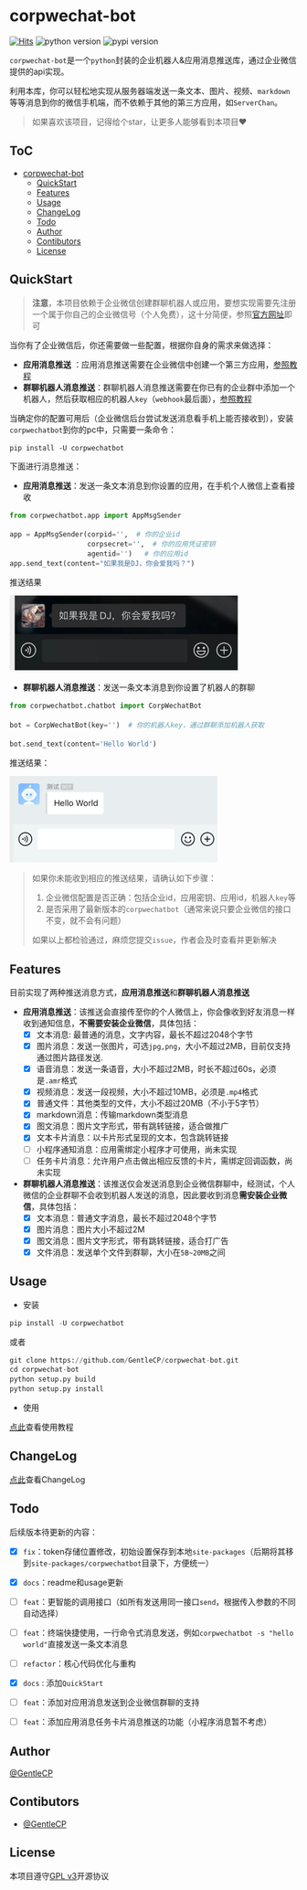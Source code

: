 # corpwechat-bot
[![Hits](https://hits.seeyoufarm.com/api/count/incr/badge.svg?url=https%3A%2F%2Fgithub.com%2FGentleCP%2Fcorpwechat-bot&count_bg=%2379C83D&title_bg=%23555555&icon=&icon_color=%23E7E7E7&title=hits&edge_flat=false)](https://hits.seeyoufarm.com)
![python version](https://img.shields.io/badge/python-3.5+-blue)
![pypi version](https://img.shields.io/pypi/v/corpwechatbot)

`corpwechat-bot`是一个`python`封装的企业机器人&应用消息推送库，通过企业微信提供的api实现。

利用本库，你可以轻松地实现从服务器端发送一条文本、图片、视频、`markdown`等等消息到你的微信手机端，而不依赖于其他的第三方应用，如`ServerChan`。

> 如果喜欢该项目，记得给个star，让更多人能够看到本项目♥️

ToC
-----------------

   * [corpwechat-bot](#corpwechat-bot)
      * [QuickStart](#quickstart)
      * [Features](#features)
      * [Usage](#usage)
      * [ChangeLog](#changelog)
      * [Todo](#todo)
      * [Author](#author)
      * [Contibutors](#contibutors)
      * [License](#license)

## QuickStart

> **注意**，本项目依赖于企业微信创建群聊机器人或应用，要想实现需要先注册一个属于你自己的企业微信号（个人免费），这十分简便，参照[官方网址](https://work.weixin.qq.com/)即可

当你有了企业微信后，你还需要做一些配置，根据你自身的需求来做选择：

- **应用消息推送** ：应用消息推送需要在企业微信中创建一个第三方应用，[参照教程](https://open.work.weixin.qq.com/wwopen/helpguide/detail?t=selfBuildApp)
- **群聊机器人消息推送**：群聊机器人消息推送需要在你已有的企业群中添加一个机器人，然后获取相应的机器人`key`（`webhook`最后面），[参照教程](https://jingyan.baidu.com/article/d45ad148cc79eb28552b80b5.html)

当确定你的配置可用后（企业微信后台尝试发送消息看手机上能否接收到），安装`corpwechatbot`到你的pc中，只需要一条命令：

```shell
pip install -U corpwechatbot
```

下面进行消息推送：

- **应用消息推送**：发送一条文本消息到你设置的应用，在手机个人微信上查看接收

```python
from corpwechatbot.app import AppMsgSender

app = AppMsgSender(corpid='',  # 你的企业id
                   corpsecret='',  # 你的应用凭证密钥
                   agentid='')   # 你的应用id
app.send_text(content="如果我是DJ，你会爱我吗？")
```

推送结果

![img.png](img/app.png)

- **群聊机器人消息推送**：发送一条文本消息到你设置了机器人的群聊

```python
from corpwechatbot.chatbot import CorpWechatBot

bot = CorpWechatBot(key='')  # 你的机器人key，通过群聊添加机器人获取

bot.send_text(content='Hello World')
```

推送结果：

![](img/bot.png)

> 如果你未能收到相应的推送结果，请确认如下步骤：
>
> 1. 企业微信配置是否正确：包括企业id，应用密钥、应用id，机器人`key`等
> 2. 是否采用了最新版本的`corpwechatbot`（通常来说只要企业微信的接口不变，就不会有问题）
>
> 如果以上都检验通过，麻烦您提交`issue`，作者会及时查看并更新解决



## Features
目前实现了两种推送消息方式，**应用消息推送**和**群聊机器人消息推送**

- **应用消息推送**：该推送会直接传至你的个人微信上，你会像收到好友消息一样收到通知信息，**不需要安装企业微信**，具体包括：
  - [x] 文本消息: 最普通的消息，文字内容，最长不超过2048个字节
  - [x] 图片消息：发送一张图片，可选`jpg,png`，大小不超过2MB，目前仅支持通过图片路径发送.
  - [x] 语音消息：发送一条语音，大小不超过2MB，时长不超过60s，必须是`.amr`格式
  - [x] 视频消息：发送一段视频，大小不超过10MB，必须是`.mp4`格式
  - [x] 普通文件：其他类型的文件，大小不超过20MB（不小于5字节）
  - [x] markdown消息：传输markdown类型消息
  - [x] 图文消息：图片文字形式，带有跳转链接，适合做推广
  - [x] 文本卡片消息：以卡片形式呈现的文本，包含跳转链接
  - [ ] 小程序通知消息：应用需绑定小程序才可使用，尚未实现
  - [ ] 任务卡片消息：允许用户点击做出相应反馈的卡片，需绑定回调函数，尚未实现

- **群聊机器人消息推送**：该推送仅会发送消息到企业微信群聊中，经测试，个人微信的企业群聊不会收到机器人发送的消息，因此要收到消息**需安装企业微信**，具体包括：
  - [x] 文本消息：普通文字消息，最长不超过2048个字节
  - [x] 图片消息：图片大小不超过2M
  - [x] 图文消息：图片文字形式，带有跳转链接，适合打广告
  - [x] 文件消息：发送单个文件到群聊，大小在`5B~20MB`之间

## Usage

- 安装
```python
pip install -U corpwechatbot
```
或者
```python
git clone https://github.com/GentleCP/corpwechat-bot.git
cd corpwechat-bot
python setup.py build
python setup.py install
```
- 使用     

[点此](docs/usage.md)查看使用教程

## ChangeLog

[点此](docs/changelog.md)查看ChangeLog

## Todo

后续版本待更新的内容：

- [x] `fix`：token存储位置修改，初始设置保存到本地`site-packages`（后期将其移到`site-packages/corpwechatbot`目录下，方便统一）
- [x] `docs`：readme和usage更新
- [ ] `feat`：更智能的调用接口（如所有发送用同一接口`send`，根据传入参数的不同自动选择）
- [ ] `feat`：终端快捷使用，一行命令式消息发送，例如`corpwechatbot -s "hello world"`直接发送一条文本消息
- [ ] `refactor`：核心代码优化与重构
- [x] `docs` : 添加`QuickStart` 
- [ ] `feat`：添加对应用消息发送到企业微信群聊的支持
- [ ] `feat`：添加应用消息任务卡片消息推送的功能（小程序消息暂不考虑）


## Author

[@GentleCP](https://github.com/GentleCP)

## Contibutors
- [@GentleCP](https://github.com/GentleCP)

## License
本项目遵守[GPL v3](LICENSE)开源协议
